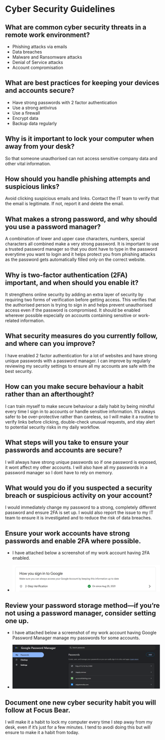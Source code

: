 # Cyber Security Guidelines

## What are common cyber security threats in a remote work environment?
- Phishing attacks via emails
- Data breaches
- Malware and Ransomware attacks
- Denial of Service attacks
- Account compromisation

## What are best practices for keeping your devices and accounts secure?
- Have strong passwords with 2 factor authentication
- Use a strong antivirus
- Use a firewall
- Encrypt data
- Backup data regularly

## Why is it important to lock your computer when away from your desk?
So that someone unauthorised can not access sensitive company data and other vital information.

## How should you handle phishing attempts and suspicious links?
Avoid clicking suspicious emails and links. Contact the IT team to verify that the email is legitimate. If not, report it and delete the email.

## What makes a strong password, and why should you use a password manager?
A combination of lower and upper case characters, numbers, special characters all combined make a very strong password. It is important to use a trusted password manager so that you dont have to type in the password everytime you want to login and it helps protect you from phishing attacks as the password gets automatically filled only on the correct website.

## Why is two-factor authentication (2FA) important, and when should you enable it?
It strengthens online security by adding an extra layer of security by requiring two forms of verification before getting access. This verifies that the authorised person is trying to sign in and helps prevent unauthorised access even if the password is compromised. It should be enabled wherever possible especially on accounts containing sensitive or work-related information.

## What security measures do you currently follow, and where can you improve?
I have enabled 2 factor authentication for a lot of websites and have strong unique passwords with a password manager. I can improve by regularly reviewing my security settings to ensure all my accounts are safe with the best security.

## How can you make secure behaviour a habit rather than an afterthought?
I can train myself to make secure behaviour a daily habit by being mindful every time I sign in to accounts or handle sensitive information. It’s always safer to be over-protective rather than careless, so I will make it a routine to verify links before clicking, double-check unusual requests, and stay alert to potential security risks in my daily workflow.

## What steps will you take to ensure your passwords and accounts are secure?
I will always have strong unique passwords so if one password is exposed, it wont affect my other accounts. I will also have all my passwords in a password manager so I dont have to rely on memory.

## What would you do if you suspected a security breach or suspicious activity on your account?
I would immediately change my password to a strong, completely different password and ensure 2FA is set up. I would also report the issue to my IT team to ensure it is investigated and to reduce the risk of data breaches.

## Ensure your work accounts have strong passwords and enable 2FA where possible.

- I have attached below a screenshot of my work account having 2FA enabled.

- ![Screenshot of 2FA being enabled](image-6.png)

## Review your password storage method—if you’re not using a password manager, consider setting one up.

- I have attached below a screenshot of my work account having Google Password Manager manage my passwords for some accounts.

- ![Screenshot of Google Password Manager](image-7.png)

## Document one new cyber security habit you will follow at Focus Bear.
I will make it a habit to lock my computer every time I step away from my desk, even if it’s just for a few minutes. I tend to avodi doing this but will ensure to make it a habit from today.